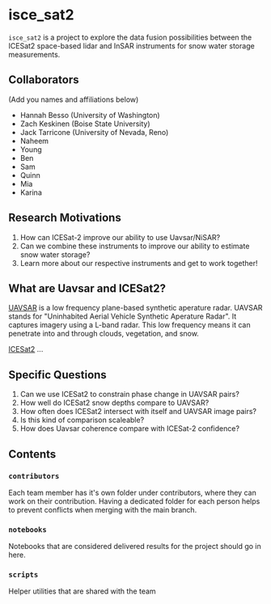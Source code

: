# isce_sat2

`isce_sat2` is a project to explore the data fusion possibilities between the ICESat2 space-based lidar and InSAR instruments for snow water storage measurements. 

## Collaborators
(Add you names and affiliations below)
- Hannah Besso (University of Washington)
- Zach Keskinen (Boise State University)
- Jack Tarricone (University of Nevada, Reno)
- Naheem
- Young
- Ben
- Sam
- Quinn
- Mia
- Karina

## Research Motivations

1. How can ICESat-2 improve our ability to use Uavsar/NiSAR?
2. Can we combine these instruments to improve our ability to estimate snow water storage?
3. Learn more about our respective instruments and get to work together!

## What are Uavsar and ICESat2?

[UAVSAR](https://uavsar.jpl.nasa.gov/education/what-is-uavsar.html) is a low frequency plane-based synthetic aperature radar. UAVSAR stands for "Uninhabited Aerial Vehicle Synthetic Aperature Radar". It captures imagery using a L-band radar. This low frequency means it can penetrate into and through clouds, vegetation, and snow.

[ICESat2](https://icesat-2.gsfc.nasa.gov/) ...

## Specific Questions

1. Can we use ICESat2 to constrain phase change in UAVSAR pairs?
2. How well do ICESat2 snow depths compare to UAVSAR?
3. How often does ICESat2 intersect with itself and UAVSAR image pairs?
4. Is this kind of comparison scaleable?
5. How does Uavsar coherence compare with ICESat-2 confidence?


## Contents

### `contributors`
Each team member has it's own folder under contributors, where they can work on their contribution. Having a dedicated folder for each person helps to prevent conflicts when merging with the main branch.

### `notebooks`
Notebooks that are considered delivered results for the project should go in here.

### `scripts`
Helper utilities that are shared with the team
